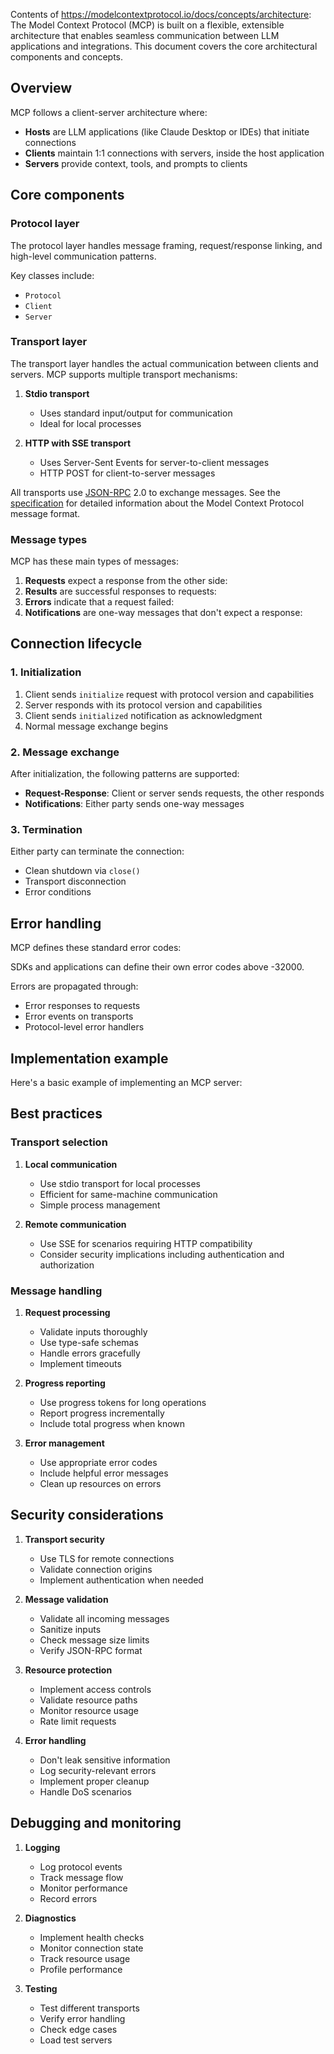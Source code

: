 Contents of https://modelcontextprotocol.io/docs/concepts/architecture:
The Model Context Protocol (MCP) is built on a flexible, extensible architecture that enables seamless communication between LLM applications and integrations. This document covers the core architectural components and concepts.

## Overview

MCP follows a client-server architecture where:

* **Hosts** are LLM applications (like Claude Desktop or IDEs) that initiate connections
* **Clients** maintain 1:1 connections with servers, inside the host application
* **Servers** provide context, tools, and prompts to clients

## Core components

### Protocol layer

The protocol layer handles message framing, request/response linking, and high-level communication patterns.

Key classes include:

* `Protocol`
* `Client`
* `Server`

### Transport layer

The transport layer handles the actual communication between clients and servers. MCP supports multiple transport mechanisms:

1. **Stdio transport**

   * Uses standard input/output for communication
   * Ideal for local processes
2. **HTTP with SSE transport**

   * Uses Server-Sent Events for server-to-client messages
   * HTTP POST for client-to-server messages

All transports use [JSON-RPC](https://www.jsonrpc.org/) 2.0 to exchange messages. See the [specification](/specification) for detailed information about the Model Context Protocol message format.

### Message types

MCP has these main types of messages:

1. **Requests** expect a response from the other side:
2. **Results** are successful responses to requests:
3. **Errors** indicate that a request failed:
4. **Notifications** are one-way messages that don't expect a response:

## Connection lifecycle

### 1. Initialization

1. Client sends `initialize` request with protocol version and capabilities
2. Server responds with its protocol version and capabilities
3. Client sends `initialized` notification as acknowledgment
4. Normal message exchange begins

### 2. Message exchange

After initialization, the following patterns are supported:

* **Request-Response**: Client or server sends requests, the other responds
* **Notifications**: Either party sends one-way messages

### 3. Termination

Either party can terminate the connection:

* Clean shutdown via `close()`
* Transport disconnection
* Error conditions

## Error handling

MCP defines these standard error codes:

SDKs and applications can define their own error codes above -32000.

Errors are propagated through:

* Error responses to requests
* Error events on transports
* Protocol-level error handlers

## Implementation example

Here's a basic example of implementing an MCP server:

## Best practices

### Transport selection

1. **Local communication**

   * Use stdio transport for local processes
   * Efficient for same-machine communication
   * Simple process management
2. **Remote communication**

   * Use SSE for scenarios requiring HTTP compatibility
   * Consider security implications including authentication and authorization

### Message handling

1. **Request processing**

   * Validate inputs thoroughly
   * Use type-safe schemas
   * Handle errors gracefully
   * Implement timeouts
2. **Progress reporting**

   * Use progress tokens for long operations
   * Report progress incrementally
   * Include total progress when known
3. **Error management**

   * Use appropriate error codes
   * Include helpful error messages
   * Clean up resources on errors

## Security considerations

1. **Transport security**

   * Use TLS for remote connections
   * Validate connection origins
   * Implement authentication when needed
2. **Message validation**

   * Validate all incoming messages
   * Sanitize inputs
   * Check message size limits
   * Verify JSON-RPC format
3. **Resource protection**

   * Implement access controls
   * Validate resource paths
   * Monitor resource usage
   * Rate limit requests
4. **Error handling**

   * Don't leak sensitive information
   * Log security-relevant errors
   * Implement proper cleanup
   * Handle DoS scenarios

## Debugging and monitoring

1. **Logging**

   * Log protocol events
   * Track message flow
   * Monitor performance
   * Record errors
2. **Diagnostics**

   * Implement health checks
   * Monitor connection state
   * Track resource usage
   * Profile performance
3. **Testing**

   * Test different transports
   * Verify error handling
   * Check edge cases
   * Load test servers